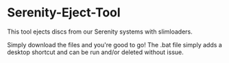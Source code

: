 # Serenity-Eject-Tool
This tool ejects discs from our Serenity systems with slimloaders. 

Simply download the files and you're good to go! The .bat file simply adds a desktop shortcut and can be run and/or deleted without issue. 
